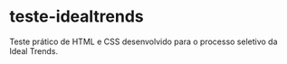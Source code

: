 # teste-idealtrends
Teste prático de HTML e CSS desenvolvido para o processo seletivo da Ideal Trends.
